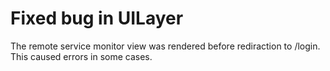 # Fixed bug in UILayer #
The remote service monitor view was rendered before rediraction to /login. This caused errors in some cases.
